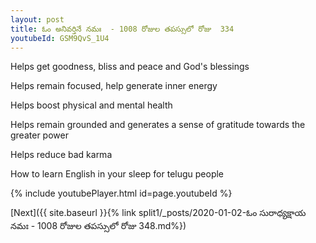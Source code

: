```yaml
---
layout: post
title: ఓం అనివర్తినే నమః  - 1008 రోజుల తపస్సులో రోజు  334
youtubeId: GSM9QvS_1U4
---
```

 
 
Helps get goodness, bliss and peace and God's blessings
 
Helps remain focused, help generate inner energy 
 
Helps boost physical and mental health 
 
Helps remain grounded and generates a sense of gratitude towards the greater power 
 
Helps reduce bad karma
 
How to learn English in your sleep for telugu people
 
 
 
 


{% include youtubePlayer.html id=page.youtubeId %}
 
[Next]({{ site.baseurl }}{% link split1/_posts/2020-01-02-ఓం సురాధ్యక్షాయ నమః   - 1008 రోజుల తపస్సులో రోజు  348.md%})
 
